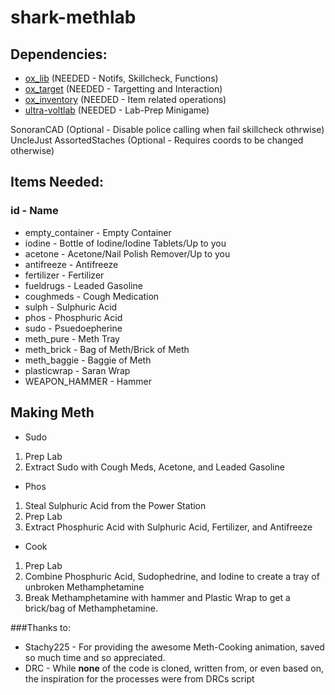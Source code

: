# shark-methlab

## Dependencies:
- [ox_lib](https://github.com/overextended/ox_lib) (NEEDED - Notifs, Skillcheck, Functions)
- [ox_target](https://github.com/overextended/ox_target) (NEEDED - Targetting and Interaction)
- [ox_inventory](https://github.com/overextended/ox_inventory) (NEEDED - Item related operations)
- [ultra-voltlab](https://github.com/ultrahacx/ultra-voltlab) (NEEDED - Lab-Prep Minigame)

SonoranCAD (Optional - Disable police calling when fail skillcheck  othrwise)
UncleJust AssortedStaches (Optional - Requires coords to be changed otherwise)

## Items Needed:

### id - Name
* empty_container - Empty Container
* iodine - Bottle of Iodine/Iodine Tablets/Up to you
* acetone - Acetone/Nail Polish Remover/Up to you
* antifreeze - Antifreeze
* fertilizer - Fertilizer
* fueldrugs - Leaded Gasoline
* coughmeds - Cough Medication
* sulph - Sulphuric Acid
* phos - Phosphuric Acid
* sudo - Psuedoepherine
* meth_pure - Meth Tray
* meth_brick - Bag of Meth/Brick of Meth
* meth_baggie - Baggie of Meth
* plasticwrap - Saran Wrap
* WEAPON_HAMMER - Hammer

## Making Meth
- Sudo
1. Prep Lab
2. Extract Sudo with Cough Meds, Acetone, and Leaded Gasoline
- Phos
1. Steal Sulphuric Acid from the Power Station
2. Prep Lab
3. Extract Phosphuric Acid with Sulphuric Acid, Fertilizer, and Antifreeze
- Cook
1. Prep Lab 
2. Combine Phosphuric Acid, Sudophedrine, and Iodine to create a tray of unbroken Methamphetamine
3. Break Methamphetamine with hammer and Plastic Wrap to get a brick/bag of Methamphetamine.

###Thanks to:

- Stachy225 - For providing the awesome Meth-Cooking animation, saved so much time and so appreciated.
- DRC - While **none** of the code is cloned, written from, or even based on, the inspiration for the processes were from DRCs script
